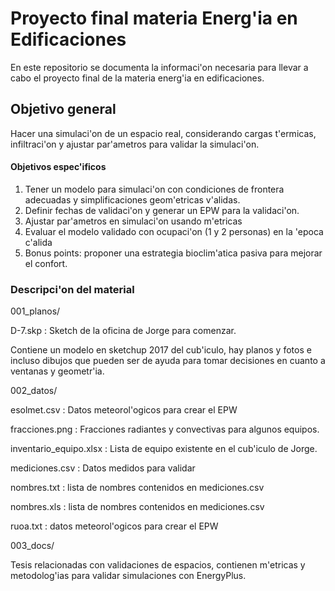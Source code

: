 #  Proyecto final materia Energ'ia en Edificaciones

En este repositorio se documenta la informaci'on necesaria para llevar a
cabo el proyecto final  de la materia energ'ia en edificaciones.

## Objetivo general
Hacer una simulaci'on de un espacio real, considerando cargas t'ermicas, infiltraci'on y ajustar
par'ametros para validar la simulaci'on.



#### Objetivos espec'ificos

1. Tener un modelo para simulaci'on con condiciones de frontera adecuadas y simplificaciones
geom'etricas v'alidas.
1. Definir fechas de validaci'on y generar un EPW para la validaci'on.
1. Ajustar par'ametros en simulaci'on usando m'etricas
1. Evaluar el modelo validado con ocupaci'on (1 y 2 personas) en la 'epoca  c'alida
1. Bonus points: proponer una estrategia bioclim'atica pasiva para mejorar el confort.



### Descripci'on del material

001_planos/  

D-7.skp : Sketch de la oficina de Jorge para comenzar.

Contiene un modelo en sketchup 2017 del cub'iculo, hay planos y fotos e incluso dibujos que pueden ser de ayuda para tomar decisiones en cuanto a ventanas y geometr'ia.


002_datos/

esolmet.csv : Datos meteorol'ogicos para crear el EPW

fracciones.png : Fracciones radiantes y convectivas para algunos equipos.

inventario_equipo.xlsx : Lista de equipo existente en el cub'iculo de Jorge.

mediciones.csv : Datos medidos para validar

nombres.txt : lista de nombres contenidos en mediciones.csv

nombres.xls : lista de nombres contenidos en mediciones.csv

ruoa.txt : datos meteorol'ogicos para crear el EPW


003_docs/

Tesis relacionadas con validaciones de espacios, contienen m'etricas y metodolog'ias para validar simulaciones con EnergyPlus.
